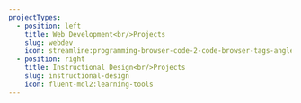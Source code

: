 ```yaml
---
projectTypes:
  - position: left
    title: Web Development<br/>Projects
    slug: webdev
    icon: streamline:programming-browser-code-2-code-browser-tags-angle-programming-bracket
  - position: right
    title: Instructional Design<br/>Projects
    slug: instructional-design
    icon: fluent-mdl2:learning-tools
---
```

